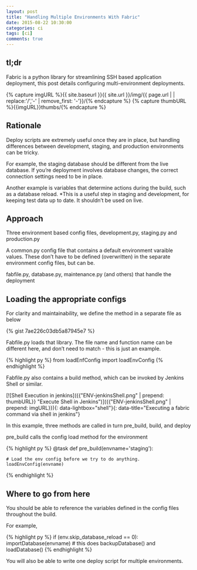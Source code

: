 ```yaml
--- 
layout: post 
title: "Handling Multiple Environments With Fabric" 
date: 2015-08-22 10:30:00 
categories: ci
tags: [ci]
comments: true 
---
```


## tl;dr
Fabric is a python library for streamlining SSH based application deployment, this post details configuring multi-environment deployments.
<!--more-->

{% capture imgURL %}{{ site.baseurl }}{{ site.url }}/img/{{ page.url | | replace:'/','-' | remove_first: '-'}}/{% endcapture %}
{% capture thumbURL %}{{imgURL}}thumbs/{% endcapture %}

## Rationale
Deploy scripts are extremely useful once they are in place, but handling differences between development, staging, and production environments can be tricky.

For example, the staging database should be different from the live database. If you’re deployment involves database changes, the correct connection settings need to be in place.

Another example is variables that determine actions during the build, such as a database reload. *This is a useful step in staging and development, for keeping test data up to date. It shouldn’t be used on live.

## Approach
Three environment based config files, development.py, staging.py and production.py

A common.py config file that contains a default environment varaible values. These don’t have to be defined (overwritten) in the separate environment config files, but can be.

fabfile.py, database.py, maintenance.py (and others) that handle the deployment

## Loading the appropriate configs

For clarity and maintainability, we define the method in a separate file as below

{% gist 7ae226c03db5a87945e7 %}

Fabfile.py loads that library. The file name and function name can be different here, and don’t need to match - this is just an example.

{% highlight py %} 
from loadEnfConfig import loadEnvConfig
{% endhighlight %}

Fabfile.py also contains a build method, which can be invoked by Jenkins Shell or similar.

[![Shell Execution in jenkins]({{"ENV-jenkinsShell.png" | prepend: thumbURL}} "Execute Shell in Jenkins")]({{"ENV-jenkinsShell.png" | prepend: imgURL}}){: data-lightbox="shell"}{: data-title="Executing a fabric command via shell in jenkins"}

In this example, three methods are called in turn pre_build, build, and deploy

pre_build calls the config load method for the environment

{% highlight py %}
@task
def pre_build(envname='staging'):
 
    # Load the env config before we try to do anything.
    loadEnvConfig(envname)
{% endhighlight %}
    
## Where to go from here

You should be able to reference the variables defined in the config files throughout the build.

For example, 

{% highlight py %}
if (env.skip_database_reload == 0):
	importDatabase(envname) # this does backupDatabase() and loadDatabase()
{% endhighlight %}

You will also be able to write one deploy script for multiple environments.
